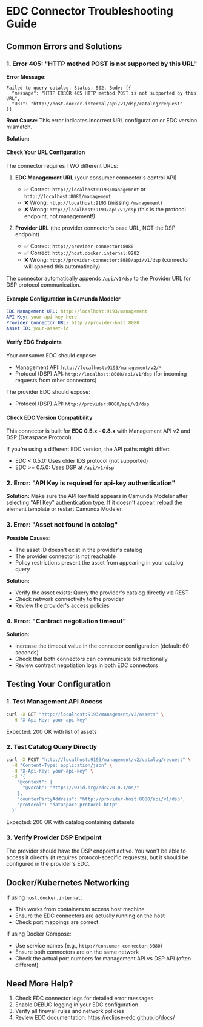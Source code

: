 # EDC Connector Troubleshooting Guide

## Common Errors and Solutions

### 1. Error 405: "HTTP method POST is not supported by this URL"

**Error Message:**
```
Failed to query catalog. Status: 502, Body: [{
  "message": "HTTP ERROR 405 HTTP method POST is not supported by this URL",
  "URI": "http://host.docker.internal/api/v1/dsp/catalog/request"
}]
```

**Root Cause:**
This error indicates incorrect URL configuration or EDC version mismatch.

**Solution:**

#### Check Your URL Configuration

The connector requires TWO different URLs:

1. **EDC Management URL** (your consumer connector's control API)
   - ✅ Correct: `http://localhost:9193/management` or `http://localhost:8080/management`
   - ❌ Wrong: `http://localhost:9193` (missing `/management`)
   - ❌ Wrong: `http://localhost:9193/api/v1/dsp` (this is the protocol endpoint, not management!)

2. **Provider URL** (the provider connector's base URL, NOT the DSP endpoint)
   - ✅ Correct: `http://provider-connector:8080`
   - ✅ Correct: `http://host.docker.internal:8282`
   - ❌ Wrong: `http://provider-connector:8080/api/v1/dsp` (connector will append this automatically)

The connector automatically appends `/api/v1/dsp` to the Provider URL for DSP protocol communication.

#### Example Configuration in Camunda Modeler

```yaml
EDC Management URL: http://localhost:9193/management
API Key: your-api-key-here
Provider Connector URL: http://provider-host:8080
Asset ID: your-asset-id
```

#### Verify EDC Endpoints

Your consumer EDC should expose:
- Management API: `http://localhost:9193/management/v2/*`
- Protocol (DSP) API: `http://localhost:8080/api/v1/dsp` (for incoming requests from other connectors)

The provider EDC should expose:
- Protocol (DSP) API: `http://provider:8080/api/v1/dsp`

#### Check EDC Version Compatibility

This connector is built for **EDC 0.5.x - 0.8.x** with Management API v2 and DSP (Dataspace Protocol).

If you're using a different EDC version, the API paths might differ:
- EDC < 0.5.0: Uses older IDS protocol (not supported)
- EDC >= 0.5.0: Uses DSP at `/api/v1/dsp`

### 2. Error: "API Key is required for api-key authentication"

**Solution:** Make sure the API key field appears in Camunda Modeler after selecting "API Key" authentication type. If it doesn't appear, reload the element template or restart Camunda Modeler.

### 3. Error: "Asset not found in catalog"

**Possible Causes:**
- The asset ID doesn't exist in the provider's catalog
- The provider connector is not reachable
- Policy restrictions prevent the asset from appearing in your catalog query

**Solution:**
- Verify the asset exists: Query the provider's catalog directly via REST
- Check network connectivity to the provider
- Review the provider's access policies

### 4. Error: "Contract negotiation timeout"

**Solution:**
- Increase the timeout value in the connector configuration (default: 60 seconds)
- Check that both connectors can communicate bidirectionally
- Review contract negotiation logs in both EDC connectors

## Testing Your Configuration

### 1. Test Management API Access

```bash
curl -X GET "http://localhost:9193/management/v2/assets" \
  -H "X-Api-Key: your-api-key"
```

Expected: 200 OK with list of assets

### 2. Test Catalog Query Directly

```bash
curl -X POST "http://localhost:9193/management/v2/catalog/request" \
  -H "Content-Type: application/json" \
  -H "X-Api-Key: your-api-key" \
  -d '{
    "@context": {
      "@vocab": "https://w3id.org/edc/v0.0.1/ns/"
    },
    "counterPartyAddress": "http://provider-host:8080/api/v1/dsp",
    "protocol": "dataspace-protocol-http"
  }'
```

Expected: 200 OK with catalog containing datasets

### 3. Verify Provider DSP Endpoint

The provider should have the DSP endpoint active. You won't be able to access it directly (it requires protocol-specific requests), but it should be configured in the provider's EDC.

## Docker/Kubernetes Networking

If using `host.docker.internal`:
- This works from containers to access host machine
- Ensure the EDC connectors are actually running on the host
- Check port mappings are correct

If using Docker Compose:
- Use service names (e.g., `http://consumer-connector:8080`)
- Ensure both connectors are on the same network
- Check the actual port numbers for management API vs DSP API (often different)

## Need More Help?

1. Check EDC connector logs for detailed error messages
2. Enable DEBUG logging in your EDC configuration
3. Verify all firewall rules and network policies
4. Review EDC documentation: https://eclipse-edc.github.io/docs/

